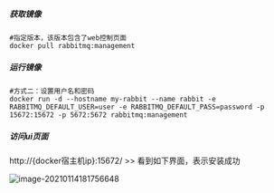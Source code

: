 ##### 获取镜像

```shell
#指定版本，该版本包含了web控制页面
docker pull rabbitmq:management
```

##### 运行镜像

```shell
#方式二：设置用户名和密码
docker run -d --hostname my-rabbit --name rabbit -e RABBITMQ_DEFAULT_USER=user -e RABBITMQ_DEFAULT_PASS=password -p 15672:15672 -p 5672:5672 rabbitmq:management
```

##### 访问ui页面

http://{docker宿主机ip}:15672/	>>	看到如下界面，表示安装成功

![image-20210114181756648](https://typroa12138.oss-cn-hangzhou.aliyuncs.com/image/2021/01/2021011418175656.png)